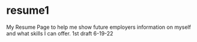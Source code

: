 # resume1
My Resume Page to help me show future employers information on myself and what skills I can offer. 1st draft 6-19-22
